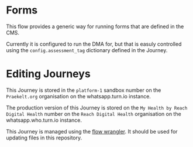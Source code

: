 # Forms
This flow provides a generic way for running forms that are defined in the CMS.

Currently it is configured to run the DMA for, but that is easuly controlled using the `config.assessment_tag` dictionary defined in the Journey.

# Editing Journeys
This Journey is stored in the `platform-1` sandbox number on the `Praekelt.org` organisation on the whatsapp.turn.io instance.

The production version of this Journey is stored on the `My Health by Reach Digital Health` number on the `Reach Digital Health` organisation on the whatsapp.who.turn.io instance.

This Journey is managed using the [flow wrangler](https://github.com/praekeltfoundation/flow-wrangler/). It should be used for updating files in this repository.